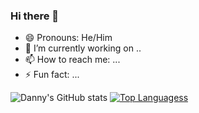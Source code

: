 ### Hi there 👋
- 😄 Pronouns: He/Him
- 🔭 I’m currently working on ..
- 📫 How to reach me: ...
- ⚡ Fun fact: ...

![Danny's GitHub stats](https://github-readme-stats.vercel.app/api?username=dannydxu1&count_private=true)
[![Top Languagess](https://github-readme-stats.vercel.app/api/top-langs/?username=dannydxu1&theme=tokyonight)](https://github.com/dannydxu1/github-readme-stats)
